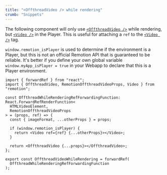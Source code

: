 ```yaml
---
title: "<OffthreadVideo /> while rendering"
crumb: "Snippets"
---
```


The following component will only use [`<OffthreadVideo />`](/docs/offthreadvideo) while rendering, but [`<Video />`](/docs/video) in the Player.
This is useful for attaching a `ref` to the [`<Video />`](/docs/video) tag.

`window.remotion_isPlayer` is used to determine if the environment is a Player, but this is not an official Remotion API that is guaranteed to be reliable. It's better if you define your own global variable `window.myApp_isPlayer = true` in your Webapp to declare that this is a Player environment.

```tsx twoslash
import { forwardRef } from "react";
import { OffthreadVideo, RemotionOffthreadVideoProps, Video } from "remotion";

const OffthreadWhileRenderingRefForwardingFunction: React.ForwardRefRenderFunction<
  HTMLVideoElement,
  RemotionOffthreadVideoProps
> = (props, ref) => {
  const { imageFormat, ...otherProps } = props;

  if (window.remotion_isPlayer) {
    return <Video ref={ref} {...otherProps}></Video>;
  }

  return <OffthreadVideo {...props}></OffthreadVideo>;
};

export const OffthreadVideoWhileRendering = forwardRef(
  OffthreadWhileRenderingRefForwardingFunction
);
```
